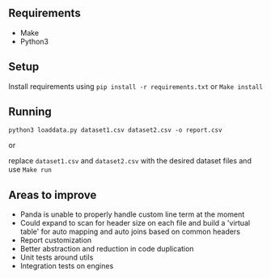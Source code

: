 ## Requirements
- Make
- Python3

## Setup

Install requirements using `pip install -r requirements.txt` or `Make install`

## Running

`python3 loaddata.py dataset1.csv dataset2.csv -o report.csv`

or 

replace `dataset1.csv` and `dataset2.csv` with the desired dataset files and use `Make run`

## Areas to improve

- Panda is unable to properly handle custom line term at the moment
- Could expand to scan for header size on each file and build a 'virtual table' for auto mapping and auto joins based on common headers
- Report customization
- Better abstraction and reduction in code duplication
- Unit tests around utils
- Integration tests on engines